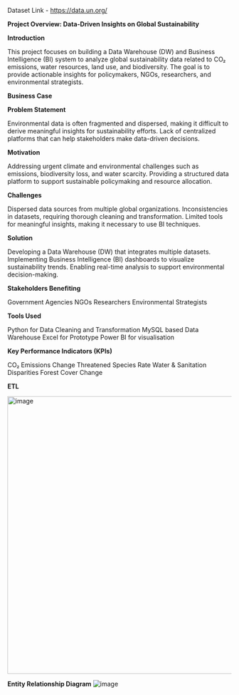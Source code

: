 Dataset Link - https://data.un.org/

**Project Overview: Data-Driven Insights on Global Sustainability**

**Introduction**

This project focuses on building a Data Warehouse (DW) and Business Intelligence (BI) system to analyze global sustainability data related to CO₂ emissions, water resources, land use, and biodiversity. The goal is to provide actionable insights for policymakers, NGOs, researchers, and environmental strategists.

**Business Case**

**Problem Statement**

Environmental data is often fragmented and dispersed, making it difficult to derive meaningful insights for sustainability efforts.
Lack of centralized platforms that can help stakeholders make data-driven decisions.

**Motivation**

Addressing urgent climate and environmental challenges such as emissions, biodiversity loss, and water scarcity.
Providing a structured data platform to support sustainable policymaking and resource allocation.

**Challenges**

Dispersed data sources from multiple global organizations.
Inconsistencies in datasets, requiring thorough cleaning and transformation.
Limited tools for meaningful insights, making it necessary to use BI techniques.

**Solution**

Developing a Data Warehouse (DW) that integrates multiple datasets.
Implementing Business Intelligence (BI) dashboards to visualize sustainability trends.
Enabling real-time analysis to support environmental decision-making.

**Stakeholders Benefiting**

Government Agencies
NGOs
Researchers
Environmental Strategists

**Tools Used**

Python for Data Cleaning and Transformation
MySQL based Data Warehouse
Excel for Prototype 
Power BI for visualisation

**Key Performance Indicators (KPIs)**

CO₂ Emissions Change
Threatened Species Rate
Water & Sanitation Disparities
Forest Cover Change


**ETL**

<img width="623" alt="image" src="https://github.com/user-attachments/assets/2398924e-039f-4bd3-8ff6-6e105b13d347" />




**Entity Relationship Diagram**
![image](https://github.com/user-attachments/assets/5f33769e-8610-4e83-a2d2-f0cf538d6b20)







